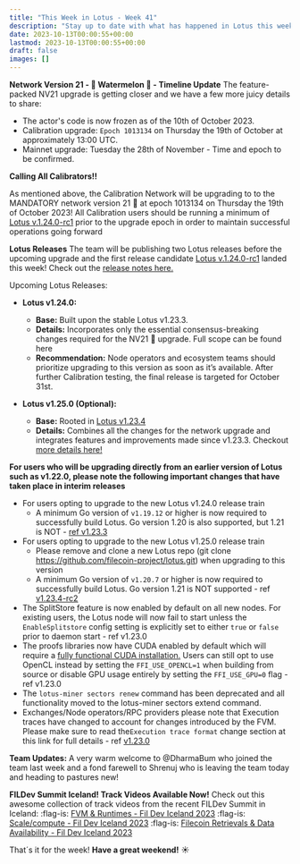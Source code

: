 ```yaml
---
title: "This Week in Lotus - Week 41"
description: "Stay up to date with what has happened in Lotus this week"
date: 2023-10-13T00:00:55+00:00
lastmod: 2023-10-13T00:00:55+00:00
draft: false
images: []
---
```


**Network Version 21 -  :watermelon: Watermelon :watermelon: - Timeline Update**
The feature-packed NV21 upgrade is getting closer and we have a few more juicy details to share:
- The actor's code is now frozen as of the 10th of October 2023.
- Calibration upgrade: `Epoch 1013134` on Thursday the 19th of October at approximately 13:00 UTC.
- Mainnet upgrade: Tuesday the 28th of November - Time and epoch to be confirmed.

**Calling All Calibrators!!**

As mentioned above, the Calibration Network will be upgrading to to the MANDATORY network version 21 :watermelon: at epoch 1013134 on Thursday the 19th of October 2023! All Calibration users should be running a minimum of [Lotus v.1.24.0-rc1](https://github.com/filecoin-project/lotus/releases/tag/v1.24.0-rc1) prior to the upgrade epoch in order to maintain successful operations going forward

**Lotus Releases**
The team will be publishing two Lotus releases before the upcoming upgrade and the first release candidate [Lotus v.1.24.0-rc1](https://github.com/filecoin-project/lotus/releases/tag/v1.24.0-rc1) landed this week! Check out the [release notes here.](https://github.com/filecoin-project/lotus/releases/tag/v1.24.0-rc1)

Upcoming Lotus Releases:
- **Lotus v1.24.0:**
   - **Base:** Built upon the stable Lotus v1.23.3.
   - **Details:** Incorporates only the essential consensus-breaking changes required for the NV21 :watermelon: upgrade. Full scope can be found here
   - **Recommendation:** Node operators and ecosystem teams should prioritize upgrading to this version as soon as it’s available.
After further Calibration testing, the final release is targeted for October 31st.

- **Lotus v1.25.0 (Optional):**
   - **Base:** Rooted in [Lotus v1.23.4](https://github.com/filecoin-project/lotus/releases/tag/v1.23.4-rc2)
   - **Details:** Combines all the changes for the network upgrade and integrates features and improvements made since v1.23.3. Checkout [more details here!](https://github.com/filecoin-project/lotus/releases/tag/v1.23.4-rc2)

**For users who will be upgrading directly from an earlier version of Lotus such as v1.22.0, please note the following important changes that have taken place in interim releases**

- For users opting to upgrade to the new Lotus v1.24.0 release train
   - A minimum Go version of `v1.19.12` or higher is now required to successfully build Lotus. Go version 1.20 is also supported, but 1.21 is NOT - [ref v1.23.3](https://github.com/filecoin-project/lotus/releases/tag/v1.23.3)
- For users opting to upgrade to the new Lotus v1.25.0 release train
   - Please remove and clone a new Lotus repo (git clone https://github.com/filecoin-project/lotus.git) when upgrading to this version
   - A minimum Go version of `v1.20.7` or higher is now required to successfully build Lotus. Go version 1.21 is NOT supported - ref [v1.23.4-rc2](https://github.com/filecoin-project/lotus/releases/tag/v1.23.4-rc2)
-  The SplitStore feature is now enabled by default on all new nodes. For existing users, the Lotus node will now fail to start unless the `EnableSplitstore` config setting is explicitly set to either `true` or `false` prior to daemon start - ref v1.23.0
- The proofs libraries now have CUDA enabled by default which will require a [fully functional CUDA installation.](https://lotus.filecoin.io/tutorials/lotus-miner/cuda/) Users can still opt to use OpenCL instead by setting the `FFI_USE_OPENCL=1` when building from source or disable GPU usage entirely by setting the `FFI_USE_GPU=0` flag - ref v1.23.0
- The `lotus-miner sectors renew` command has been deprecated and all functionality moved to the lotus-miner sectors extend command.
- Exchanges/Node operators/RPC providers please note that Execution traces have changed to account for changes introduced by the FVM. Please make sure to read the`Execution trace format` change section at this link for full details - ref [v1.23.0](http://the%20splitstore%20feature%20is%20automatically%20activated%20on%20new%20nodes./)

**Team Updates:**
A very warm welcome to @DharmaBum who joined the team last week and a fond farewell to Shrenuj who is leaving the team today and heading to pastures new!

**FILDev Summit Iceland! Track Videos Available Now!**
Check out this awesome collection of track videos from the recent FILDev Summit in Iceland:
:flag-is: [FVM & Runtimes - Fil Dev Iceland 2023](https://www.youtube.com/playlist?list=PL_0VrY55uV18dPU0KZg54WY_-n5MdR5oh)
:flag-is: [Scale/compute - Fil Dev Iceland 2023](https://www.youtube.com/playlist?list=PL_0VrY55uV1_fvHJifxAnFrTuk57gHfHD)
:flag-is: [Filecoin Retrievals & Data Availability - Fil Dev Iceland 2023](https://www.youtube.com/playlist?list=PL_0VrY55uV1_YBBxt5rCooKSpSK4twObN)

That´s it for the week! **Have a great weekend!** :sunny: